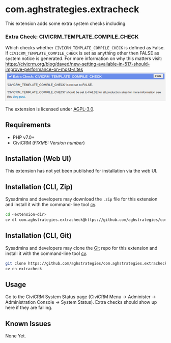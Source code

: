 # com.aghstrategies.extracheck

This extension adds some extra system checks including:

###  Extra Check: CIVICRM_TEMPLATE_COMPILE_CHECK

Which checks whether `CIVICRM_TEMPLATE_COMPILE_CHECK` is defined as False. If `CIVICRM_TEMPLATE_COMPILE_CHECK` is set as anything other then FALSE as system notice is generated. For more information on why this matters visit: https://civicrm.org/blog/daved/new-setting-available-in-517-should-improve-performance-on-most-sites
![Extra Check: CIVICRM_TEMPLATE_COMPILE_CHECK screenshot](/images/xtraX.png)

The extension is licensed under [AGPL-3.0](LICENSE.txt).

## Requirements

* PHP v7.0+
* CiviCRM (*FIXME: Version number*)

## Installation (Web UI)

This extension has not yet been published for installation via the web UI.

## Installation (CLI, Zip)

Sysadmins and developers may download the `.zip` file for this extension and
install it with the command-line tool [cv](https://github.com/civicrm/cv).

```bash
cd <extension-dir>
cv dl com.aghstrategies.extracheck@https://github.com/aghstrategies/com.aghstrategies.extracheck/archive/master.zip
```

## Installation (CLI, Git)

Sysadmins and developers may clone the [Git](https://en.wikipedia.org/wiki/Git) repo for this extension and
install it with the command-line tool [cv](https://github.com/civicrm/cv).

```bash
git clone https://github.com/aghstrategies/com.aghstrategies.extracheck.git
cv en extracheck
```

## Usage

Go to the CiviCRM System Status page (CiviCRM Menu -> Administer -> Administration Console -> System Status). Extra checks should show up here if they are failing.

## Known Issues

None Yet.
